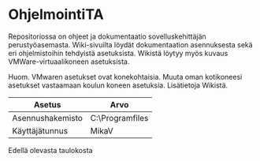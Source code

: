 # OhjelmointiTA

Repositoriossa on ohjeet ja dokumentaatio sovelluskehittäjän perustyöasemasta.
Wiki-sivuilta löydät dokumentaation asennuksesta sekä eri ohjelmistoihin tehdyistä asetuksista.
Wikistä löytyy myös kuvaus VMWare-virtuaalikoneen asetuksista.

Huom. VMwaren asetukset ovat konekohtaisia. Muuta oman kotikoneesi asetukset vastaamaan koulun koneen asetuksia. Lisätietoja Wikistä.

| Asetus | Arvo |
|---|---|
Asennushakemisto | C:\Programfiles
Käyttäjätunnus | MikaV

Edellä olevasta taulokosta